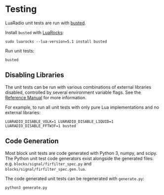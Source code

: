 # Testing

LuaRadio unit tests are run with [busted](http://olivinelabs.com/busted/).

Install `busted` with [LuaRocks](https://luarocks.org/):

```
sudo luarocks --lua-version=5.1 install busted
```

Run unit tests:

```
busted
```

## Disabling Libraries

The unit tests can be run with various combinations of external libraries
disabled, controlled by several environment variable flags. See the [Reference
Manual](../docs/0.reference-manual.md#environment-variables) for more
information.

For example, to run all unit tests with only pure Lua implementations and no
external libraries:

```
LUARADIO_DISABLE_VOLK=1 LUARADIO_DISABLE_LIQUID=1 LUARADIO_DISABLE_FFTW3F=1 busted
```

## Code Generation

Most block unit tests are code generated with Python 3, numpy, and scipy. The
Python unit test code generators exist alongside the generated files: e.g.
`blocks/signal/firfilter_spec.py` and `blocks/signal/firfilter_spec.gen.lua`.

The code generated unit tests can be regenerated with `generate.py`:

```
python3 generate.py
```
